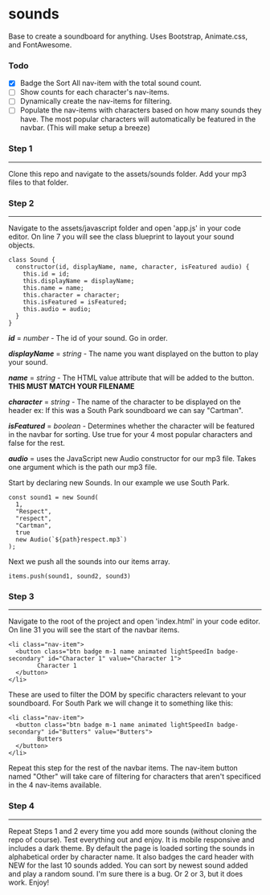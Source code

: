 # sounds

Base to create a soundboard for anything.
Uses Bootstrap, Animate.css, and FontAwesome.

### Todo

- [x] Badge the Sort All nav-item with the total sound count.
- [ ] Show counts for each character's nav-items.
- [ ] Dynamically create the nav-items for filtering.
- [ ] Populate the nav-items with characters based on how many sounds they have. The most popular characters will automatically be featured in the navbar. (This will make setup a breeze)

### Step 1

---

Clone this repo and navigate to the assets/sounds folder.
Add your mp3 files to that folder.

### Step 2

---

Navigate to the assets/javascript folder and open 'app.js' in your code editor.
On line 7 you will see the class blueprint to layout your sound objects.

    class Sound {
      constructor(id, displayName, name, character, isFeatured audio) {
        this.id = id;
        this.displayName = displayName;
        this.name = name;
        this.character = character;
        this.isFeatured = isFeatured;
        this.audio = audio;
      }
    }

**_id_** = _number_ - The id of your sound. Go in order.

**_displayName_** = _string_ - The name you want displayed on the button to play your sound.

**_name_** = _string_ - The HTML value attribute that will be added to the button. **THIS MUST MATCH YOUR FILENAME**

**_character_** = _string_ - The name of the character to be displayed on the header ex: If this was a South Park soundboard we can say "Cartman".

**_isFeatured_** = _boolean_ - Determines whether the character will be featured in the navbar for sorting. Use true for your 4 most popular characters and false for the rest.

**_audio_** = uses the JavaScript new Audio constructor for our mp3 file. Takes one argument which is the path our mp3 file.

Start by declaring new Sounds. In our example we use South Park.

    const sound1 = new Sound(
      1,
      "Respect",
      "respect",
      "Cartman",
      true
      new Audio(`${path}respect.mp3`)
    );

Next we push all the sounds into our items array.

    items.push(sound1, sound2, sound3)

### Step 3

---

Navigate to the root of the project and open 'index.html' in your code editor.
On line 31 you will see the start of the navbar items.

    <li class="nav-item">
      <button class="btn badge m-1 name animated lightSpeedIn badge-secondary" id="Character 1" value="Character 1">
            Character 1
      </button>
    </li>

These are used to filter the DOM by specific characters relevant to your soundboard. For South Park we will change it to something like this:

    <li class="nav-item">
      <button class="btn badge m-1 name animated lightSpeedIn badge-secondary" id="Butters" value="Butters">
            Butters
      </button>
    </li>

Repeat this step for the rest of the navbar items. The nav-item button named "Other" will take care of filtering for characters that aren't specificed in the 4 nav-items available.

### Step 4

---

Repeat Steps 1 and 2 every time you add more sounds (without cloning the repo of course). Test everything out and enjoy. It is mobile responsive and includes a dark theme. By default the page is loaded sorting the sounds in alphabetical order by character name. It also badges the card header with NEW for the last 10 sounds added. You can sort by newest sound added and play a random sound.
I'm sure there is a bug. Or 2 or 3, but it does work. Enjoy!
